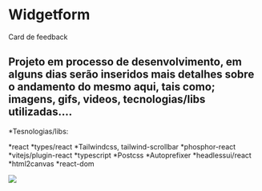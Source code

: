 # Widgetform
Card de feedback

## Projeto em processo de desenvolvimento, em alguns dias serão inseridos mais detalhes sobre o andamento do mesmo aqui, tais como; imagens, gifs, videos, tecnologias/libs utilizadas....

*Tesnologias/libs:
 
 *react
 *types/react
 *Tailwindcss, tailwind-scrollbar
 *phosphor-react
 *vitejs/plugin-react
 *typescript
 *Postcss
 *Autoprefixer
 *headlessui/react
 *html2canvas
 *react-dom
 
 ![](src/assets/longoTelaMaior.gif)
 
 
 
 
